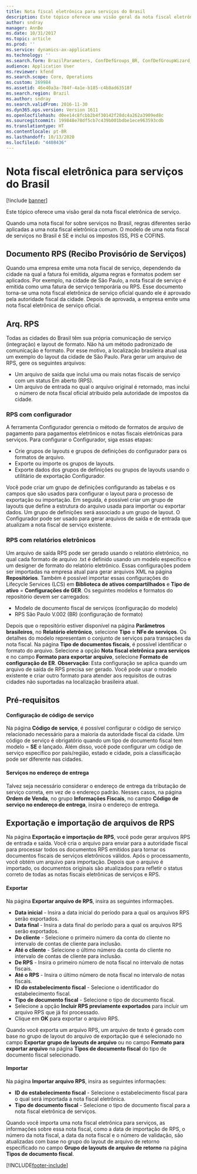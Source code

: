 ```yaml
---
title: Nota fiscal eletrônica para serviços do Brasil
description: Este tópico oferece uma visão geral da nota fiscal eletrônica de serviço.
author: sndray
manager: AnnBe
ms.date: 10/31/2017
ms.topic: article
ms.prod: ''
ms.service: dynamics-ax-applications
ms.technology: ''
ms.search.form: BrazilParameters, ConfDefGroups_BR, ConfDefGroupWizard_BR, ConfDefLayout_BR, ConfExportDialog_BR, FiscalDocumentType_BR, RPSExport_BR, RPSImport_BR, TaxServiceCode_BR
audience: Application User
ms.reviewer: kfend
ms.search.scope: Core, Operations
ms.custom: 269984
ms.assetid: 46e40a3a-784f-4a1e-b185-c4b8ad63518f
ms.search.region: Brazil
ms.author: sndray
ms.search.validFrom: 2016-11-30
ms.dyn365.ops.version: Version 1611
ms.openlocfilehash: d0ee14c8fcbb2b4f30142f28dc4a262a3909ed8c
ms.sourcegitcommit: 199848e78df5cb7c439b001bdbe1ece963593cdb
ms.translationtype: HT
ms.contentlocale: pt-BR
ms.lasthandoff: 10/13/2020
ms.locfileid: "4408436"
---
```

# <a name="service-electronic-fiscal-document-for-brazil"></a>Nota fiscal eletrônica para serviços do Brasil

[!include [banner](../includes/banner.md)]

Este tópico oferece uma visão geral da nota fiscal eletrônica de serviço.

Quando uma nota fiscal for sobre serviços no Brasil, regras diferentes serão aplicadas a uma nota fiscal eletrônica comum. O modelo de uma nota fiscal de serviços no Brasil é SE e inclui os impostos ISS, PIS e COFINS. 

## <a name="recibo-provisorio-de-servicos-rps-document"></a>Documento RPS (Recibo Provisório de Serviços)
Quando uma empresa emite uma nota fiscal de serviço, dependendo da cidade na qual a fatura foi emitida, alguma regras e formatos podem ser aplicados. Por exemplo, na cidade de São Paulo, a nota fiscal de serviço é emitida como uma fatura de serviço temporária ou RPS. Esse documento torna-se uma nota fiscal eletrônica de serviço oficial quando ele é aprovado pela autoridade fiscal da cidade. Depois de aprovada, a empresa emite uma nota fiscal eletrônica de serviço oficial.

## <a name="rps-file"></a>Arq. RPS
Todas as cidades do Brasil têm sua própria comunicação de serviço (integração) e layout de formato. Não há um método padronizado de comunicação e formato. Por esse motivo, a localização brasileira atual usa um exemplo do layout da cidade de São Paulo. Para gerar um arquivo de RPS, gere os seguintes arquivos:

-   Um arquivo de saída que inclui uma ou mais notas fiscais de serviço com um status Em aberto (RPS).
-   Um arquivo de entrada no qual o arquivo original é retornado, mas inclui o número de nota fiscal oficial atribuído pela autoridade de impostos da cidade.

### <a name="rps-with-configurator"></a>RPS com configurador

A ferramenta Configurador gerencia o método de formatos de arquivo de pagamento para pagamentos eletrônicos e notas fiscais eletrônicas para serviços. Para configurar o Configurador, siga essas etapas:

-   Crie grupos de layouts e grupos de definições do configurador para os formatos de arquivo.
-   Exporte ou importe os grupos de layouts.
-   Exporte dados dos grupos de definições ou grupos de layouts usando o utilitário de exportação Configurador.

Você pode criar um grupo de definições configurando as tabelas e os campos que são usados para configurar o layout para o processo de exportação ou importação. Em seguida, é possível criar um grupo de layouts que define a estrutura do arquivo usada para importar ou exportar dados. Um grupo de definições será associado a um grupo de layout. O Configurador pode ser usado para gerar arquivos de saída e de entrada que atualizam a nota fiscal de serviço existente.

### <a name="rps-with-electronic-reporting"></a>RPS com relatórios eletrônicos

Um arquivo de saída RPS pode ser gerado usando o relatório eletrônico, no qual cada formato de arquivo .txt é definido usando um modelo específico e um designer de formato do relatório eletrônico. Essas configurações podem ser importadas na empresa atual para gerar arquivos XML na página **Repositórios**. Também é possível importar essas configurações do Lifecycle Services (LCS) em **Biblioteca de ativos compartilhados** e **Tipo de ativo** = **Configurações de GER**. Os seguintes modelos e formatos do repositório devem ser carregados:

-   Modelo de documento fiscal de serviços (configuração do modelo)
-   RPS São Paulo V.002 (BR) (configuração de formato)

Depois que o repositório estiver disponível na página **Parâmetros brasileiros**, no **Relatório eletrônico**, selecione **Tipo =** **NFe de serviços**. Os detalhes do modelo representam o conjunto de serviços para transações da nota fiscal. Na página **Tipo de documentos fiscais**, é possível identificar o formato do arquivo. Selecione a opção **Nota fiscal eletrônica para serviços** e no campo **Formato para exportar arquivo**, selecione **Formato de configuração de ER**. **Observação**: Esta configuração se aplica quando um arquivo de saída de RPS precisa ser gerado. Você pode usar o modelo existente e criar outro formato para atender aos requisitos de outras cidades não suportadas na localização brasileira atual.

## <a name="prerequisites"></a>Pré-requisitos
#### <a name="service-code-configuration"></a>Configuração de código de serviço

Na página **Código de serviço**, é possível configurar o código de serviço relacionado necessário para a maioria da autoridade fiscal da cidade. Um código de serviço é obrigatório quando um tipo de documento fiscal tem modelo = **SE** é lançado. Além disso, você pode configurar um código de serviço específico por país/região, estado e cidade, pois a classificação pode ser diferente nas cidades.

#### <a name="services-on-delivery-address"></a>Serviços no endereço de entrega

Talvez seja necessário considerar o endereço de entrega da tributação de serviço correta, em vez de o endereço padrão. Nesses casos, na página **Ordem de Venda**, no grupo **Informações Fiscais**, no campo **Código de serviço no endereço de entrega**, insira o endereço de entrega.

## <a name="export-and-import-rps-files"></a>Exportação e importação de arquivos de RPS
Na página **Exportação e importação de RPS**, você pode gerar arquivos RPS de entrada e saída. Você cria o arquivo para enviar para a autoridade fiscal para processar todos os documentos RPS emitidos para tornar os documentos fiscais de serviços eletrônicos válidos. Após o processamento, você obtém um arquivo para importação. Depois que o arquivo é importado, os documentos originais são atualizados para refletir o status correto de todas as notas fiscais eletrônicas de serviços e RPS.

#### <a name="export"></a>Exportar

Na página **Exportar arquivo de RPS**, insira as seguintes informações.

-   **Data inicial** - Insira a data inicial do período para a qual os arquivos RPS serão exportados.
-   **Data final** - Insira a data final do período para a qual os arquivos RPS serão exportados.
-   **Do cliente** - Selecione o primeiro número da conta do cliente no intervalo de contas de cliente para inclusão.
-   **Até o cliente** - Selecione o último número da conta do cliente no intervalo de contas de cliente para inclusão.
-   **De RPS** - Insira o primeiro número de nota fiscal no intervalo de notas fiscais.
-   **Até o RPS** - Insira o último número de nota fiscal no intervalo de notas fiscais.
-   **ID do estabelecimento fiscal** - Selecione o identificador do estabelecimento fiscal.
-   **Tipo de documento fiscal** - Selecione o tipo de documento fiscal.
-   Selecione a opção **Incluir RPS previamente exportados** para incluir um arquivo RPS que já foi processado.
-   Clique em **OK** para exportar o arquivo RPS.

Quando você exporta um arquivo RPS, um arquivo de texto é gerado com base no grupo de layout do arquivo de exportação que é selecionado no campo **Exportar grupo de layouts de arquivo** ou no campo **Formato para exportar arquivo** na página **Tipos de documento fiscal** do tipo de documento fiscal selecionado.

#### <a name="import"></a>Importar

Na página **Importar arquivo RPS**, insira as seguintes informações:

-   **ID do estabelecimento fiscal** - Selecione o estabelecimento fiscal para o qual será importada a nota fiscal eletrônica.
-   **Tipo de documento fiscal** - Selecione o tipo de documento fiscal para a nota fiscal eletrônica de serviços.

Quando você importa uma nota fiscal eletrônica para serviços, as informações sobre essa nota fiscal, como a data de importação de RPS, o número da nota fiscal, a data da nota fiscal e o número de validação, são atualizadas com base no grupo do layout de arquivo de retorno especificado no campo **Grupo de layouts de arquivo de retorno** na página **Tipos de documento fiscal**.





[!INCLUDE[footer-include](../../includes/footer-banner.md)]